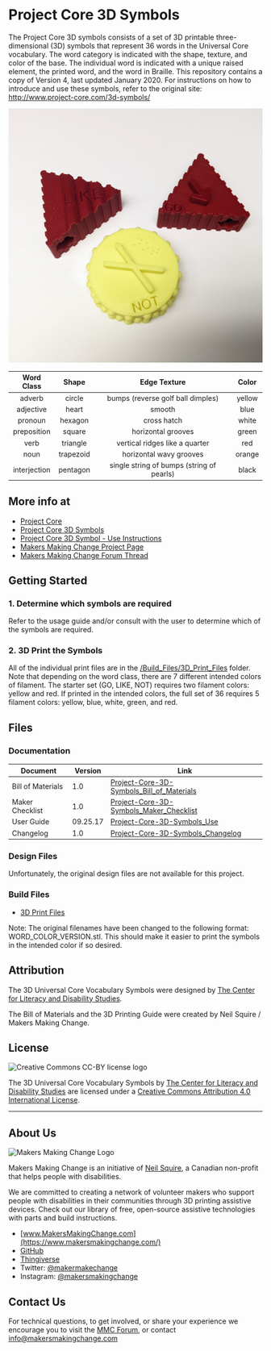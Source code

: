 # Project Core 3D Symbols
The Project Core 3D symbols consists of a set of 3D printable three-dimensional (3D) symbols that represent 36 words in the Universal Core vocabulary. The word category is indicated with the shape, texture, and color of the base. The individual word is indicated with a unique raised element, the printed word, and the word in Braille. This repository contains a copy of Version 4, last updated January 2020. For instructions on how to introduce and use these symbols, refer to the original site: http://www.project-core.com/3d-symbols/   

![Device Name](Photos/Project-Core-3D-Symbol_Starter-Set.jpg)

| **Word Class** | **Shape** |              **Edge Texture**             | **Color** |
|:--------------:|:---------:|:-----------------------------------------:|:---------:|
|     adverb     |   circle  |     bumps (reverse golf ball dimples)     |   yellow  |
|    adjective   |   heart   |                   smooth                  |    blue   |
|     pronoun    |  hexagon  |                cross hatch                |   white   |
|   preposition  |   square  |             horizontal grooves            |   green   |
|      verb      |  triangle |       vertical ridges like a quarter      |    red    |
|      noun      | trapezoid |          horizontal wavy grooves          |   orange  |
|  interjection  |  pentagon | single string of bumps (string of pearls) |   black   |

## More info at
- [Project Core](http://www.project-core.com/)
- [Project Core 3D Symbols](http://www.project-core.com/3d-symbols)
- [Project Core 3D Symbol - Use Instructions](http://www.project-core.com/3d-symbols-use/)
- [Makers Making Change Project Page](https://makersmakingchange.com/project/project-core-3d-symbols/)
- [Makers Making Change Forum Thread](https://makersmakingchange.com/forum/topic/project-core-3d-symbols/)


## Getting Started

### 1. Determine which symbols are required
Refer to the usage guide and/or consult with the user to determine which of the symbols are required.

### 2. 3D Print the Symbols
All of the individual print files are in the [/Build_Files/3D_Print_Files](/Build_Files/3D_Print_Files/) folder.
Note that depending on the word class, there are 7 different intended colors of filament. The starter set (GO, LIKE, NOT) requires two filament colors: yellow and red. If printed in the intended colors, the full set of 36 requires 5 filament colors: yellow, blue, white, green, and red.



## Files
### Documentation
| Document             | Version | Link |
|----------------------|---------|------|
| Bill of Materials    | 1.0     | [Project-Core-3D-Symbols_Bill_of_Materials](/Documentation/Project-Core-3D-Symbols_BOM_V1.0.xlsx)     |
| Maker Checklist      | 1.0     | [Project-Core-3D-Symbols_Maker_Checklist](/Documentation/Project-Core-3D-Symbols_Maker_Checklist_V1.0.pdf)     |
| User Guide           | 09.25.17    | [Project-Core-3D-Symbols_Use](/Documentation/Project-Core-3D-Symbol_Use_09.25.17)    |
| Changelog            | 1.0     | [Project-Core-3D-Symbols_Changelog](/Documentation/Project-Core-3D-Symbols_Changelog_V1.0.pdf)     |

### Design Files
Unfortunately, the original design files are not available for this project.

### Build Files
 - [3D Print Files](/Build_Files/3D_Print_Files)

 Note: The original filenames have been changed to the following format: WORD_COLOR_VERSION.stl. This should make it easier to print the symbols in the intended color if so desired.

## Attribution
The 3D Universal Core Vocabulary Symbols were designed by [The Center for Literacy and Disability Studies](http://www.project-core.com/3d-symbols/).

The Bill of Materials and the 3D Printing Guide were created by Neil Squire / Makers Making Change. 


## License
<img src="https://creativecommons.org/licenses/by/4.0/" alt="Creative Commons CC-BY license logo">

The 3D Universal Core Vocabulary Symbols by [The Center for Literacy and Disability Studies](https://www.project-core.com/3d-symbols/) are licensed under a [Creative Commons Attribution 4.0 International License](https://creativecommons.org/licenses/by/4.0/).



----

## About Us
<img src="https://www.makersmakingchange.com/wp-content/uploads/logo/mmc_logo.svg" width="500" alt="Makers Making Change Logo">

Makers Making Change is an initiative of [Neil Squire](https://www.neilsquire.ca/), a Canadian non-profit that helps people with disabilities.

We are committed to creating a network of volunteer makers who support people with disabilities in their communities through 3D printing assistive devices. Check out our library of free, open-source assistive technologies with parts and build instructions.

 - [www.MakersMakingChange.com](https://www.makersmakingchange.com/)
 - [GitHub](https://github.com/makersmakingchange)
 - [Thingiverse](https://www.thingiverse.com/makersmakingchange/about)
 - Twitter: [@makermakechange](https://twitter.com/makermakechange)
 - Instagram: [@makersmakingchange](https://www.instagram.com/makersmakingchange)

## Contact Us

For technical questions, to get involved, or share your experience we encourage you to visit the [MMC Forum](https://makersmakingchange.com/forum), or contact info@makersmakingchange.com
